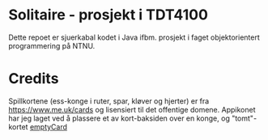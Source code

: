 # Solitaire - prosjekt i TDT4100 

Dette repoet er sjuerkabal kodet i Java ifbm. prosjekt i faget objektorientert programmering på NTNU. 

# Credits

Spillkortene (ess-konge i ruter, spar, kløver og hjerter) er fra https://www.me.uk/cards og lisensiert til det offentige domene. Appikonet har jeg laget ved å plassere et av kort-baksiden over en konge, og "tomt"-kortet [emptyCard](/main/project/src/main/resources/solitaire/fxui/img/emptyCard.png)